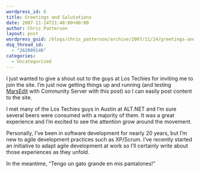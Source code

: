 ```yaml
---
wordpress_id: 6
title: Greetings and Salutations
date: 2007-11-14T21:48:00+00:00
author: Chris Patterson
layout: post
wordpress_guid: /blogs/chris_patterson/archive/2007/11/14/greetings-and-salutations.aspx
dsq_thread_id:
  - "262089146"
categories:
  - Uncategorized
---
```

I just wanted to give a shout out to the guys at Los Techies for inviting me to join the site. I&#8217;m just now getting things up and running (and testing [MarsEdit](http://www.red-sweater.com/marsedit/) with Community Server with this post) so I can easily post content to the site.

I met many of the Los Techies guys in Austin at ALT.NET and I&#8217;m sure several beers were consumed with a majority of them. It was a great experience and I&#8217;m excited to see the attention grow around the movement.

Personally, I&#8217;ve been in software development for nearly 20 years, but I&#8217;m new to agile development practices such as XP/Scrum. I&#8217;ve recently started an initiative to adapt agile development at work so I&#8217;ll certainly write about those experiences as they unfold.

In the meantime, &#8220;Tengo un gato grande en mis pantalones!&#8221;
